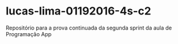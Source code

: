 # lucas-lima-01192016-4s-c2
Repositório para a prova continuada da segunda sprint da aula de Programação App
